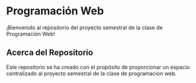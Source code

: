 # Programación Web

¡Bienvenido al repositorio del proyecto semestral de la clase de Programación Web!

## Acerca del Repositorio

Este repositorio se ha creado con el propósito de proporcionar un espacio centralizado al proyecto semestral de la clase de programacion web.
